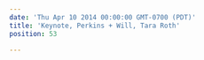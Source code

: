 ```yaml
---
date: 'Thu Apr 10 2014 00:00:00 GMT-0700 (PDT)'
title: 'Keynote, Perkins + Will, Tara Roth'
position: 53

---
```

